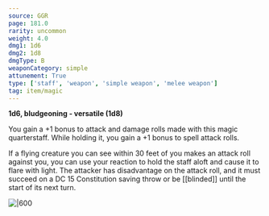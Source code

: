 ```yaml
---
source: GGR
page: 181.0
rarity: uncommon
weight: 4.0
dmg1: 1d6
dmg2: 1d8
dmgType: B
weaponCategory: simple
attunement: True
type: ['staff', 'weapon', 'simple weapon', 'melee weapon']
tag: item/magic
---
```


**1d6, bludgeoning - versatile (1d8)**

You gain a +1 bonus to attack and damage rolls made with this magic quarterstaff. While holding it, you gain a +1 bonus to spell attack rolls.

If a flying creature you can see within 30 feet of you makes an attack roll against you, you can use your reaction to hold the staff aloft and cause it to flare with light. The attacker has disadvantage on the attack roll, and it must succeed on a DC 15 Constitution saving throw or be [[blinded]] until the start of its next turn.


![|600](https://5e.tools/img/items/GGR/Skyblinder%20Staff.png)